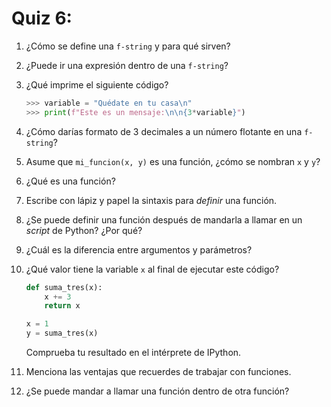# Quiz 6:

1. ¿Cómo se define una `f-string` y para qué sirven?
1. ¿Puede ir una expresión dentro de una `f-string`?
1. ¿Qué imprime el siguiente código?
    
    ```python
    >>> variable = "Quédate en tu casa\n"
    >>> print(f"Este es un mensaje:\n\n{3*variable}")
    ```
1. ¿Cómo darías formato de 3 decimales a un número flotante en una `f-string`?
1. Asume que `mi_funcion(x, y)` es una función, ¿cómo se nombran `x` y `y`?
1. ¿Qué es una función?
1. Escribe con lápiz y papel la sintaxis para *definir* una función.
1. ¿Se puede definir una función después de mandarla a llamar en un *script* de Python? ¿Por qué?
1. ¿Cuál es la diferencia entre argumentos y parámetros?
1. ¿Qué valor tiene la variable `x` al final de ejecutar este código?

    ```python
    def suma_tres(x):
        x += 3
        return x
    
    x = 1
    y = suma_tres(x)
    ```
    Comprueba tu resultado en el intérprete de IPython.
1. Menciona las ventajas que recuerdes de trabajar con funciones.
1. ¿Se puede mandar a llamar una función dentro de otra función?
